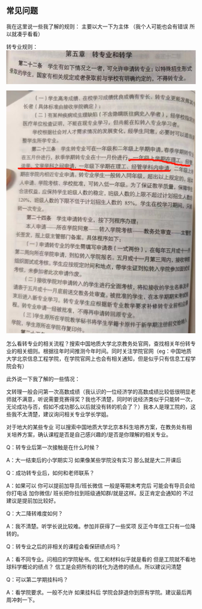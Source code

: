 ## 常见问题







我在这里说一些我了解的规则： 主要以大一下为主体 （我个人可能也会有错误 所以就凑乎看看）

转专业规则：![image-20250516231407714](./assets/image-20250516231407714.png)

![image-20250516231450084](./assets/image-20250516231450084.png)

怎么看转专业的相关流程？搜索中国地质大学北京教务处官网，查找相关年份转专业的相关细则。根据往年时间推测今年时间。同时关注学院官网（eg：中国地质大学北京信息工程学院，在学院官网上也会有相关通知，但是似乎只有信息工程学院会有）

此外说一下我了解的一些情况：

文转理一般会问第一次高数成绩（我认识的一位经济学的高数成绩比较低很明显老师就不满意，听说需要竞赛得奖？我也不清楚，同时听说经济类似乎只能转一次，无论成功与否，假如不成功那么以后就没有转的机会了？）我本人是理工院的，这些我不太清楚，建议询问相关专业学长学姐。

对于地大的某些专业 可以搜索中国地质大学北京本科生培养方案，在教务处有相关培养方案，确认课程是否是自己感兴趣的/是否是你理解的相关专业。

Q：转专业后第一次接触是在什么时候？

A：大一结束后的小学期实习 如果像某些学院没有实习 那么就是大二开课后

Q：成功转专业后，如何和老师联系？

A：如果可以 你可以提前加导员/班长微信 一般是等期末考完后 可能会有导员会给你打电话 加你微信/ 班长把你拉到班级通知群/就是这样。反正肯定会通知的 不过建议是提前加比较好。

Q：大二降转难度如何？

A：我不清楚。听学长说比较难。参加并获得了一些奖项 反正今年信工只有一位降转的。

Q：转专业之后的非相关的课程会看保研绩点吗？

A：看不同专业。问相应的学院秘书。信工和材料似乎就是看的 但是工院就不看地球科学概论的绩点？ 信工是会把所有的转化为选修的绩点。所以建议问清楚

Q：可以第二学期挂科吗？

A：看学院要求。一般不允许 如果挂科后 学院会辞退你到原有学院。建议最后两周冲刺一下。
